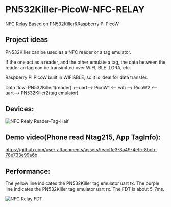 # PN532Killer-PicoW-NFC-RELAY
NFC Relay Based on PN532Killer&amp;Raspberry Pi PicoW

## Project ideas

PN532Killer can be used as a NFC reader or a tag emulator.

If the one act as a reader, and the other emulate a tag, the data between the reader an tag can be transimtted over WIFI, BLE ,LORA, etc.

Raspberry Pi PicoW built in WIFI&BLE, so it is ideal for data transfer.

Data flow:
PN532Killer1(reader) <--uart--> PicoW1 <--    wifi    --> PicoW2 <--uart--> PN532Killer2(tag emulator)

## Devices:

![NFC Realy Reader-Tag-Half](https://github.com/user-attachments/assets/d9af2d87-4cbf-48e2-94da-98c631ce651d)


## Demo video(Phone read Ntag215, App TagInfo):



https://github.com/user-attachments/assets/feacffe3-3a49-4efc-8bcb-78e733e99a6b



## Performance:

The yellow line indicates the PN532Killer tag emulator uart tx.
The purple line indicates the PN532Killer tag emulator uart rx.
The FDT is about 5-7ms.

![NFC Relay FDT](https://github.com/user-attachments/assets/8385b77c-8824-4429-8d64-7ab47a677f41)
